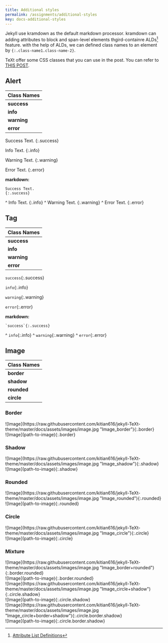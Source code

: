 ```yaml
---
title: Additional styles
permalink: /assignments/additional-styles
key: docs-additional-styles
---
```


Jekyll use kramdown as the default markdown processor. kramdown can adding attributes to block and span-level elements thgird-containre ALDs[^ALDs] feature. with the help of ALDs, we can defined class names to an element by `{:.class-name1.class-name-2}`.

TeXt offer some CSS classes that you can use in the post. You can refer to [THIS POST](https://tianqi.name/jekyll-TeXt-theme/post/2017/08/08/additional-styles.html).

[^ALDs]: [Attribute List Definitions](https://kramdown.gettalong.org/syntax.html#attribute-list-definitions)

## Alert

| Class Names |
| ---- |
| **success** |
| **info** |
| **warning** |
| **error** |

Success Text.
{:.success}

Info Text.
{:.info}

Warning Text.
{:.warning}

Error Text.
{:.error}

**markdown:**

    Success Text.
    {:.success}
^
    Info Text.
    {:.info}
^
    Warning Text.
    {:.warning}
^
    Error Text.
    {:.error}

## Tag

| Class Names |
| ---- |
| **success** |
| **info** |
| **warning** |
| **error** |

`success`{:.success}

`info`{:.info}

`warning`{:.warning}

`error`{:.error}

**markdown:**

    `success`{:.success}
^
    `info`{:.info}
^
    `warning`{:.warning}
^
    `error`{:.error}

## Image

| Class Names |
| ---- |
| **border** |
| **shadow** |
| **rounded** |
| **circle** |

### Border

<div class="grid-containre">
<div class="grid grid--p-2">
<div class="cell cell--12 cell--md-4 " markdown="1">
![Image](https://raw.githubusercontent.com/kitian616/jekyll-TeXt-theme/master/docs/assets/images/image.jpg "Image_border"){:.border}
</div>
<div class="cell cell--12 cell--md-auto" markdown="1">
    ![Image](path-to-image){:.border}
</div>
</div>
</div>

### Shadow

<div class="grid-containre">
<div class="grid grid--p-2">
<div class="cell cell--12 cell--md-4 " markdown="1">
![Image](https://raw.githubusercontent.com/kitian616/jekyll-TeXt-theme/master/docs/assets/images/image.jpg "Image_shadow"){:.shadow}
</div>
<div class="cell cell--12 cell--md-auto" markdown="1">
    ![Image](path-to-image){:.shadow}
</div>
</div>
</div>

### Rounded

<div class="grid-containre">
<div class="grid grid--p-2">
<div class="cell cell--12 cell--md-4 " markdown="1">
![Image](https://raw.githubusercontent.com/kitian616/jekyll-TeXt-theme/master/docs/assets/images/image.jpg "Image_rounded"){:.rounded}
</div>
<div class="cell cell--12 cell--md-auto" markdown="1">
    ![Image](path-to-image){:.rounded}
</div>
</div>
</div>

### Circle

<div class="grid-containre">
<div class="grid grid--p-2">
<div class="cell cell--12 cell--md-4 " markdown="1">
![Image](https://raw.githubusercontent.com/kitian616/jekyll-TeXt-theme/master/docs/assets/images/image.jpg "Image_circle"){:.circle}
</div>
<div class="cell cell--12 cell--md-auto" markdown="1">
    ![Image](path-to-image){:.circle}
</div>
</div>
</div>

### Mixture

<div class="grid-containre">
<div class="grid grid--p-2">
<div class="cell cell--12 cell--md-4 " markdown="1">
![Image](https://raw.githubusercontent.com/kitian616/jekyll-TeXt-theme/master/docs/assets/images/image.jpg "Image_border+rounded"){:.border.rounded}
</div>
<div class="cell cell--12 cell--md-auto" markdown="1">
    ![Image](path-to-image){:.border.rounded}
</div>
</div>
</div>

<div class="grid-containre">
<div class="grid grid--p-2">
<div class="cell cell--12 cell--md-4 " markdown="1">
![Image](https://raw.githubusercontent.com/kitian616/jekyll-TeXt-theme/master/docs/assets/images/image.jpg "Image_circle+shadow"){:.circle.shadow}
</div>
<div class="cell cell--12 cell--md-auto" markdown="1">
    ![Image](path-to-image){:.circle.shadow}
</div>
</div>
</div>

<div class="grid-containre">
<div class="grid grid--p-2">
<div class="cell cell--12 cell--md-4 " markdown="1">
![Image](https://raw.githubusercontent.com/kitian616/jekyll-TeXt-theme/master/docs/assets/images/image.jpg "Image_circle+border+shadow"){:.circle.border.shadow}
</div>
<div class="cell cell--12 cell--md-auto" markdown="1">
    ![Image](path-to-image){:.circle.border.shadow}
</div>
</div>
</div>
